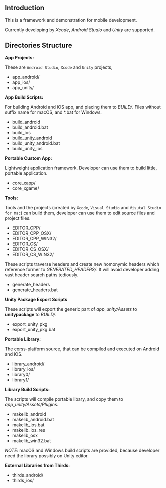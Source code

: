 ## Introduction

This is a framework and demonstration for mobile development.

Currently developing by
*Xcode*, *Android Studio* and *Unity* are supported.

## Directories Structure

**App Projects:**

These are `Android Studio`, `Xcode` and `Unity` projects,

* app_android/
* app_ios/
* app_unity/

**App Build Scripts:**

For building Android and iOS app, and placing them to *BUILD/*.
Files without suffix name for macOS, and *.bat for Windows.

* build_android
* build_android.bat
* build_ios
* build_unity_android
* build_unity_android.bat
* build_unity_ios

**Portable Custom App:**

Lightweight application framework.
Developer can use them to build little, portable application.

* core_xapp/
* core_xgame/

**Tools:**

Tools and the projects
(created by `Xcode`, `Visual Studio` and `Visutal Studio for Mac`)
can build them,
developer can use them to edit source files and project files.

* EDITOR_CPP/
* EDITOR_CPP_OSX/
* EDITOR_CPP_WIN32/
* EDITOR_CS/
* EDITOR_CS_OSX/
* EDITOR_CS_WIN32/

These scripts traverse headers and create new homonymic headers
which reference former to *GENERATED_HEADERS/*.
It will avoid developer adding vast header search paths tediously.

* generate_headers
* generate_headers.bat

**Unity Package Export Scripts**

These scripts will export the generic part of *app_unity/Assets*
to **unitypackage** to *BUILD/*.

* export_unity_pkg
* export_unity_pkg.bat

**Portable Library:**

The corss-platform source,
that can be compiled and executed on Android and iOS.

* library_android/
* library_ios/
* library0/
* library1/

**Library Build Scripts:**

The scripts will compile portable libary,
and copy them to *app_unity/Assets/Plugins*.

* makelib_android
* makelib_android.bat
* makelib_ios.bat
* makelib_ios_res
* makelib_osx
* makelib_win32.bat

*NOTE*: macOS and Windows build scripts are provided,
because developer need the library possibly on Unity editor.

**External Libraries from Thirds:**

* thirds_android/
* thirds_ios/

